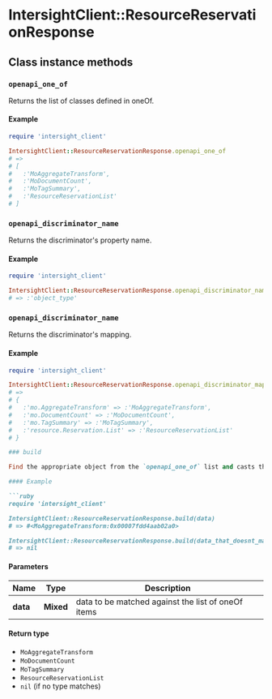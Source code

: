# IntersightClient::ResourceReservationResponse

## Class instance methods

### `openapi_one_of`

Returns the list of classes defined in oneOf.

#### Example

```ruby
require 'intersight_client'

IntersightClient::ResourceReservationResponse.openapi_one_of
# =>
# [
#   :'MoAggregateTransform',
#   :'MoDocumentCount',
#   :'MoTagSummary',
#   :'ResourceReservationList'
# ]
```

### `openapi_discriminator_name`

Returns the discriminator's property name.

#### Example

```ruby
require 'intersight_client'

IntersightClient::ResourceReservationResponse.openapi_discriminator_name
# => :'object_type'
```

### `openapi_discriminator_name`

Returns the discriminator's mapping.

#### Example

```ruby
require 'intersight_client'

IntersightClient::ResourceReservationResponse.openapi_discriminator_mapping
# =>
# {
#   :'mo.AggregateTransform' => :'MoAggregateTransform',
#   :'mo.DocumentCount' => :'MoDocumentCount',
#   :'mo.TagSummary' => :'MoTagSummary',
#   :'resource.Reservation.List' => :'ResourceReservationList'
# }

### build

Find the appropriate object from the `openapi_one_of` list and casts the data into it.

#### Example

```ruby
require 'intersight_client'

IntersightClient::ResourceReservationResponse.build(data)
# => #<MoAggregateTransform:0x00007fdd4aab02a0>

IntersightClient::ResourceReservationResponse.build(data_that_doesnt_match)
# => nil
```

#### Parameters

| Name | Type | Description |
| ---- | ---- | ----------- |
| **data** | **Mixed** | data to be matched against the list of oneOf items |

#### Return type

- `MoAggregateTransform`
- `MoDocumentCount`
- `MoTagSummary`
- `ResourceReservationList`
- `nil` (if no type matches)

